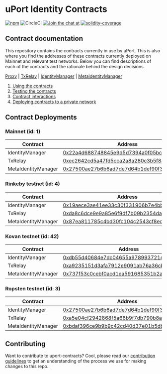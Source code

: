 # uPort Identity Contracts
[![npm](https://img.shields.io/npm/v/uport-identity.svg)](https://www.npmjs.com/package/uport-identity)
![CircleCI](https://img.shields.io/circleci/project/github/uport-project/uport-identity.svg)
[![Join the chat at](https://img.shields.io/badge/Riot-Join%20chat-green.svg)](https://chat.uport.me/#/login)
[![solidity-coverage](https://img.shields.io/badge/coverage-98.98%25-green.svg)](https://uport-project.github.io/uport-identity/coverage)

## Contract documentation
This repository contains the contracts currently in use by uPort. This is also where you find the addresses of these contracts currently deployed on Mainnet and relevant test networks. Below you can find descriptions of each of the contracts and the rationale behind the design decisions.

 [Proxy](./docs/reference/proxy.md) | [TxRelay](./docs/reference/txRelay.md) |  [IdentityManager](./docs/reference/identityManager.md) | [MetaIdentityManager](./docs/reference/metaIdentityManager.md)

1. [Using the contracts](./docs/guides/index.md#using-the-contracts)
1. [Testing the contracts](./docs/guides/index.md#texting-the-contracts)
1. [Contract interactions](./docs/guides/index.md#main-contract-interactions)
1. [Deploying contracts to a private network](./docs/guids/index.md#deploying-contracts-to-a-private-network)

## Contract Deployments
### Mainnet (id: 1)
|Contract|Address|
| --|--|
|IdentityManager|[0x22a4d688748845e9d5d7394a0f05bc583adf4656](https://etherscan.io/address/0x22a4d688748845e9d5d7394a0f05bc583adf4656)|
|TxRelay|[0xec2642cd5a47fd5cca2a8a280c3b5f88828aa578](https://etherscan.io/address/0xec2642cd5a47fd5cca2a8a280c3b5f88828aa578)|
|MetaIdentityManager|[0x27500ae27b6b6ad7de7d64b1def90f3e6e7ced47](https://etherscan.io/address/0x27500ae27b6b6ad7de7d64b1def90f3e6e7ced47)|

### Rinkeby testnet (id: 4)
|Contract|Address|
| --|--|
|IdentityManager|[0x19aece3ae41ee33c30f331906b7e4bb578946a55](https://rinkeby.etherscan.io/address/0x19aece3ae41ee33c30f331906b7e4bb578946a55)|
|TxRelay|[0xda8c6dce9e9a85e6f9df7b09b2354da44cb48331](https://rinkeby.etherscan.io/address/0xda8c6dce9e9a85e6f9df7b09b2354da44cb48331)|
|MetaIdentityManager|[0x87ea811785c4bd30fc104c2543cf8ed90f7eeec7](https://rinkeby.etherscan.io/address/0x87ea811785c4bd30fc104c2543cf8ed90f7eeec7)|

### Kovan testnet (id: 42)
|Contract|Address|
| --|--|
|IdentityManager|[0xdb55d40684e7dc04655a9789937214b493a2c2c6](https://kovan.etherscan.io/address/0xdb55d40684e7dc04655a9789937214b493a2c2c6)|
|TxRelay|[0xa9235151d3afa7912e9091ab76a36cbabe219a0c](https://kovan.etherscan.io/address/0xa9235151d3afa7912e9091ab76a36cbabe219a0c)|
|MetaIdentityManager|[0x737f53c0cebf0acd1ea591685351b2a8580702a5](https://kovan.etherscan.io/address/0x737f53c0cebf0acd1ea591685351b2a8580702a5)|

### Ropsten testnet (id: 3)
|Contract|Address|
| --|--|
|IdentityManager|[0x27500ae27b6b6ad7de7d64b1def90f3e6e7ced47](https://ropsten.etherscan.io/address/0x27500ae27b6b6ad7de7d64b1def90f3e6e7ced47)|
|TxRelay|[0xa5e04cf2942868f5a66b9f7db790b8ab662039d5](https://ropsten.etherscan.io/address/0xa5e04cf2942868f5a66b9f7db790b8ab662039d5)|
|MetaIdentityManager|[0xbdaf396ce9b9b9c42cd40d37e01b5dbd535cc960](https://ropsten.etherscan.io/address/0xbdaf396ce9b9b9c42cd40d37e01b5dbd535cc960)|


## Contributing
Want to contribute to uport-contracts? Cool, please read our [contribution guidelines](./CONTRIBUTING.md) to get an understanding of the process we use for making changes to this repo.
